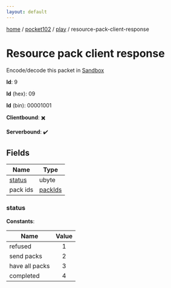 ```yaml
---
layout: default
---
```


[home](/)  /  [pocket102](/protocol/pocket102)  /  [play](/protocol/pocket102/play)  /  resource-pack-client-response

# Resource pack client response

Encode/decode this packet in [Sandbox](../../../sandbox/pocket102#Play.ResourcePackClientResponse)

**Id**: 9

**Id** (hex): 09

**Id** (bin): 00001001

**Clientbound**: ✖️

**Serverbound**: ✔️

## Fields

Name | Type
---|---
[status](#status) | ubyte
pack ids | [packIds](/protocol/pocket102/arrays)

### status

**Constants**:

Name | Value
---|:---:
refused | 1
send packs | 2
have all packs | 3
completed | 4
